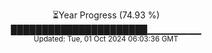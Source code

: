 <p align="center">
⏳Year Progress (74.93 %)<br>
██████████████████████▁▁▁▁▁▁▁▁ <br>
<sub>Updated: Tue, 01 Oct 2024 06:03:36 GMT</sub>
</p>

